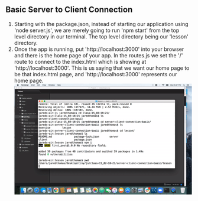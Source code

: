 ## Basic Server to Client Connection
1. Starting with the package.json, instead of starting our application using 'node server.js', we are merely going to run 'npm start' from the top level directory in our terminal. The top level directory being our 'lesson' directory.
2. Once the app is running, put 'http://localhost:3000' into your browser and there is the home page of your app. In the routes.js we set the '/' route to connect to the index.html which is showing at 'http://localhost:3000'. This is us saying that we want our home page to be that index.html page, and 'http://localhost:3000' represents our home page.
![Alt Text](opening_node_client_in_browser.gif)
